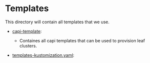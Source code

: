 # Templates

This directory will contain all templates that we use.

- [capi-template](./capi-templates/):
    - Containes all capi templates that can be used to provision leaf clusters.

- [templates-kustomization.yaml](./templates-kustomization.yaml):
